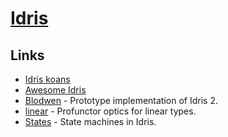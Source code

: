 # [Idris](https://www.idris-lang.org/)

## Links

- [Idris koans](https://github.com/idris-hackers/idris-koans)
- [Awesome Idris](https://github.com/joaomilho/awesome-idris#readme)
- [Blodwen](https://github.com/edwinb/Blodwen) - Prototype implementation of Idris 2.
- [linear](https://github.com/vmchale/linear) - Profunctor optics for linear types.
- [States](https://github.com/edwinb/States) - State machines in Idris.
